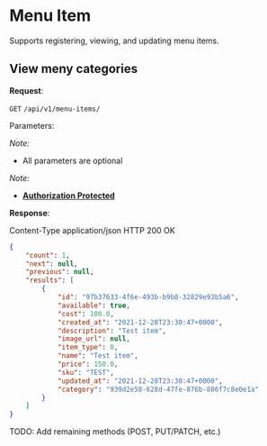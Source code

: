 # Menu Item
Supports registering, viewing, and updating menu items.

## View meny categories

**Request**:

`GET` `/api/v1/menu-items/`

Parameters:

*Note:*

- All parameters are optional

*Note:*

- **[Authorization Protected](authentication.md)**

**Response**:

Content-Type application/json
HTTP 200 OK

```json
{
    "count": 1,
    "next": null,
    "previous": null,
    "results": [
        {
            "id": "97b37633-4f6e-493b-b9b8-32829e93b5a6",
            "available": true,
            "cost": 100.0,
            "created_at": "2021-12-28T23:30:47+0000",
            "description": "Test item",
            "image_url": null,
            "item_type": 0,
            "name": "Test item",
            "price": 150.0,
            "sku": "TEST",
            "updated_at": "2021-12-28T23:30:47+0000",
            "category": "939d2e58-628d-47fe-876b-886f7c8e0e1a"
        }
    ]
}
```

TODO: Add remaining methods (POST, PUT/PATCH, etc.)
